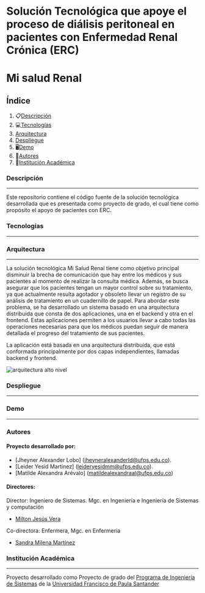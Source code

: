 <p align="center">
  <h1>Solución Tecnológica que apoye el proceso de diálisis peritoneal en pacientes con Enfermedad Renal Crónica (ERC)</h1>
</p>
<p align="center">
  <h1>Mi salud Renal</h1>
</p>

## Índice
1. 📋[Descripción](#descripcion)
2. 💻[Tecnologías](#tecnologías)
3. [Arquitectura](#arquitectura)
4. [Despliegue](#despliegue)
5. 🖥[Demo](#demo)
6. 👫[Autores](#autores)
7. 🏫[Institución Académica](#institución-académica)

### Descripción
___
Este repositorio contiene el código fuente de la solución tecnológica desarrollada que es presentada como proyecto de grado, el cual tiene como propósito el apoyo de pacientes con ERC.

### Tecnologías
___

### Arquitectura
___
La solución tecnológica Mi Salud Renal tiene como objetivo principal disminuir la brecha de comunicación que hay entre los médicos y sus pacientes al momento de realizar la consulta médica. Además, se busca asegurar que los pacientes tengan un mayor control sobre su tratamiento, ya que actualmente resulta agotador y obsoleto llevar un registro de su análisis de tratamiento en un cuadernillo de papel. Para abordar este problema, se ha desarrollado un sistema basado en una arquitectura distribuida que consta de dos aplicaciones, una en el backend y otra en el frontend. Estas aplicaciones permiten a los usuarios llevar a cabo todas las operaciones necesarias para que los médicos puedan seguir de manera detallada el progreso del tratamiento de sus pacientes.

La aplicación está basada en una arquitectura distribuida, que está conformada principalmente por dos capas independientes, llamadas backend y frontend. 

![[arquitectura alto nivel](https://drive.google.com/file/d/1SqnlDJSN_0T436lxWar0kL_zMImyiADT/view?usp=drive_link)](https://drive.google.com/file/d/1SqnlDJSN_0T436lxWar0kL_zMImyiADT/view?usp=drive_link)


### Despliegue
___


### Demo
___

### Autores
#### Proyecto desarrollado por:

- [Jheyner Alexander Lobo] (<jheyneralexanderld@ufps.edu.co>).
- [Leider Yesid Martinez] (<leideryesidmm@ufps.edu.co>).
- [Matilde Alexandra Arévalo] (<matildealexandraal@ufps.edu.co>)

#### Directores:
Director: Ingeniero de Sistemas. Mgc. en Ingeniería e Ingeniería de Sistemas y computación
- [Milton Jesús Vera ](<miltonjesusvc@ufps.edu.co>)
  
Co-directora: Enfermera, Mgc. en Enfermería
- [Sandra Milena Martínez](<sandramilenamr@ufps.edu.co>)


### Institución Académica
___
Proyecto desarrollado como Proyecto de grado del  [Programa de Ingeniería de Sistemas] de la [Universidad Francisco de Paula Santander]

   [Programa de Ingeniería de Sistemas]:<https://ingsistemas.cloud.ufps.edu.co/>
   [Universidad Francisco de Paula Santander]:<https://ww2.ufps.edu.co/>
